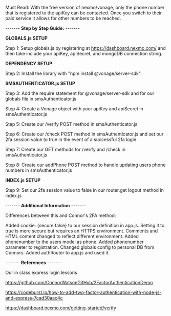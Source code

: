Must Read: With the free version of nexmo/vonage, only the phone number that is registered to the apiKey can be contacted. 
Once you switch to their paid service it allows for other numbers to be reached.

------- **Step by Step Guide:** ------- 

**GLOBALS.js SETUP**

Step 1: Setup globals.js by registering at https://dashboard.nexmo.com/ and then take include your apiKey, apiSecret, and mongoDB connection string.



**DEPENDENCY SETUP**

Step 2: Install the library with "npm install @vonage/server-sdk".



**SMSAUTHENTICATOR.js SETUP**

Step 3: Add the require statement for @vonage/server-sdk and for our globals file in smsAuthenticator.js

Step 4: Create a Vonage object with your apiKey and apiSecret in smsAuthenticator.js

Step 5: Create our /verify POST method in smsAuthenticator.js

Step 6: Create our /check POST method in smsAuthenticator.js and set our 2fa session value to true in the event of a successful 2fa login.

Step 7: Create our GET methods for /verify and /check in smsAuthenticator.js

Step 8: Create our addPhone POST method to handle updating users phone numbers in smsAuthenticator.js



**INDEX.js SETUP**

Step 9: Set our 2fa session value to false in our router.get logout method in index.js 




------- **Additional Information** -------

Differences between this and Connor's 2FA method:

Added cookie: {secure:false} to our session definition in app.js. Setting it to true is more secure but requires an HTTPS environment.
Comments and HTML content changed to reflect different environment.
Added phonenumber to the users model as phone.
Added phonenumber parameter to registration.
Changed globals config to personal DB from Connors.
Added authRouter to app.js and used it.


------- **References** ------- 

Our in class express login lessons

https://github.com/ConnorWatsonGitHub/2FactorAuthenticationDemo

https://codeburst.io/how-to-add-two-factor-authentication-with-node-js-and-express-7cad30aac4c

https://dashboard.nexmo.com/getting-started/verify

